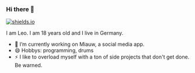 ### Hi there 👋

[![shields.io](https://img.shields.io/badge/in%20love%20with-laura-critical)](https://github.com/HolyCat125)

I am Leo. I am 18 years old and I live in Germany.

- 🔭 I’m currently working on Miauw, a social media app.
- 😄 Hobbys: programming, drums
- ⚡ I like to overload myself with a ton of side projects that don't get done. Be warned.


